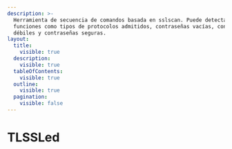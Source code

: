```yaml
---
description: >-
  Herramienta de secuencia de comandos basada en sslscan. Puede detectar
  funciones como tipos de protocolos admitidos, contraseñas vacías, contraseñas
  débiles y contraseñas seguras.
layout:
  title:
    visible: true
  description:
    visible: true
  tableOfContents:
    visible: true
  outline:
    visible: true
  pagination:
    visible: false
---
```


# TLSSLed

